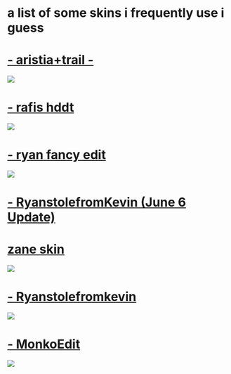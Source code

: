 



# a list of some skins i frequently use i guess

# [- aristia+trail -](https://mega.nz/#!NuoSXI4J!0xzmrfLyW_6qXocF_NZcFlZ0--UmFvxEEtFRn7h98LI)
![](https://osu.ppy.sh/ss/18223414/9428)

# [- rafis hddt](https://osuskins.net/skin/ekynLzX)
![](https://osuskins.net/screenshots/ekynLzX.jpg)

# [- ryan fancy edit](https://mega.nz/file/JDphhTLS#ipfwBd5WwmF-7N21iPPAkws2HRMx4kRyrvzYUhzjjS8)
![](https://osu.ppy.sh/ss/18004901/10bd)

# [- RyanstolefromKevin (June 6 Update)](https://mega.nz/file/0Pxx2JZQ#HKrPw2FBQQeM3OIGxhKGeToOFxFMLlYFF8O6QGTHPmk)

# [zane skin](https://cdn.discordapp.com/attachments/748660952924291152/969940185750069279/Zane___2020-05-19.osk) 
![](https://i.imgur.com/LZTdLNV.png)

# [- Ryanstolefromkevin](https://mega.nz/file/Rb4BBJJD#QBvbBbAj8OX8R43CWV7wPCrjHyJ1RwpjUJN9x76U0a8) 
![](https://osu.ppy.sh/ss/17714432/a1e8)

# [- MonkoEdit](https://mega.nz/file/MZcFXKCD#Yvnm3T9XV40RoxVMPbEYu26EQ85GdgawzrJA7iHWxzA) 
![](https://camo.githubusercontent.com/9f15a278f9f5fdf4a24ff3fee7021df89b279563df7a59074db68d8ef3b6a356/68747470733a2f2f692e696d6775722e636f6d2f365270416750722e706e67)
